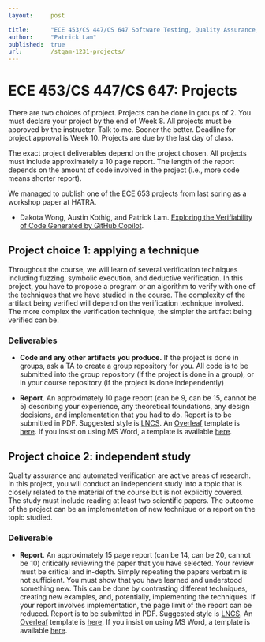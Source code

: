 ```yaml
---
layout:     post

title:      "ECE 453/CS 447/CS 647 Software Testing, Quality Assurance, and Maintenance, Winter 2023: Projects"
author:     "Patrick Lam"
published:  true
url:        /stqam-1231-projects/
---
```


<style>
 .intro-header { display: none; }
 .sidebar-container { display: none; }
</style>

# ECE 453/CS 447/CS 647: Projects

There are two choices of project. Projects can be done in groups of 2. You must declare your project by the end of Week 8. All projects must be approved by the instructor. Talk to me. Sooner the better. Deadline for project approval is Week 10. Projects are due by the last day of class.

The exact project deliverables depend on the project chosen. All projects must include approximately a 10 page report. The length of the report depends on the amount of code involved in the project (i.e., more code means shorter report).

We managed to publish one of the ECE 653 projects from last spring as a workshop paper at HATRA. 
* Dakota Wong, Austin Kothig, and Patrick Lam. [Exploring the Verifiability of Code Generated by GitHub Copilot](https://arxiv.org/abs/2209.01766).

## Project choice 1: applying a technique

Throughout the course, we will learn of several verification techniques including fuzzing, symbolic execution, and deductive verification. In this project, you have to propose a program or an algorithm to verify with one of the techniques that we have studied in the course. The complexity of the artifact being verified will depend on the verification technique involved. The more complex the verification technique, the simpler the artifact being verified can be.

### Deliverables

* **Code and any other artifacts you produce.** If the project is done in groups, ask a TA to create a group repository for you. All code is to be submitted into the group repository (if the project is done in a group), or in your course repository (if the project is done independently)

* **Report**. An approximately 10 page report (can be 9, can be 15, cannot be 5) describing your experience, any theoretical foundations, any design decisions, and implementation that you had to do. Report is to be submitted in PDF. Suggested style is [LNCS](https://www.springer.com/gp/computer-science/lncs/conference-proceedings-guidelines). An [Overleaf](https://overleaf.com) template is [here](https://www.overleaf.com/latex/templates/springer-lecture-notes-in-computer-science/kzwwpvhwnvfj). If you insist on using MS Word, a template is available [here](https://resource-cms.springernature.com/springer-cms/rest/v1/content/7117506/data/v1).

## Project choice 2: independent study

Quality assurance and automated verification are active areas of research. In this project, you will conduct an independent study into a topic that is closely related to the material of the course but is not explicitly covered. The study must include reading at least two scientific papers. The outcome of the project can be an implementation of new technique or a report on the topic studied.

### Deliverable

* **Report**. An approximately 15 page report (can be 14, can be 20, cannot be 10) critically reviewing the paper that you have selected. Your review must be critical and in-depth. Simply repeating the papers verbatim is not sufficient. You must show that you have learned and understood something new. This can be done by contrasting different techniques, creating new examples, and, potentially, implementing the techniques. If your report involves implementation, the page limit of the report can be reduced.  Report is to be submitted in PDF. Suggested style is [LNCS](https://www.springer.com/gp/computer-science/lncs/conference-proceedings-guidelines). An [Overleaf](https://overleaf.com) template is [here](https://www.overleaf.com/latex/templates/springer-lecture-notes-in-computer-science/kzwwpvhwnvfj). If you insist on using MS Word, a template is available [here](https://resource-cms.springernature.com/springer-cms/rest/v1/content/7117506/data/v1).
